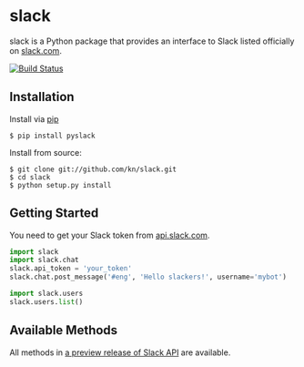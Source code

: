 # slack

slack is a Python package that provides an interface to Slack listed officially on [slack.com](https://api.slack.com/community).

[![Build Status](https://travis-ci.org/kn/slack.svg?branch=master)](https://travis-ci.org/kn/slack)

## Installation

Install via [pip](https://pip.pypa.io/en/latest/)
```
$ pip install pyslack
```

Install from source:
```
$ git clone git://github.com/kn/slack.git
$ cd slack
$ python setup.py install
```

## Getting Started

You need to get your Slack token from [api.slack.com](https://api.slack.com/).

```python
import slack
import slack.chat
slack.api_token = 'your_token'
slack.chat.post_message('#eng', 'Hello slackers!', username='mybot')

import slack.users
slack.users.list()
```

## Available Methods

All methods in [a preview release of Slack API](https://api.slack.com/) are available.
